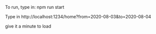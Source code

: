 To run, type in: npm run start

Type in http://localhost:1234/home?from=2020-08-03&to=2020-08-04

give it a minute to load



